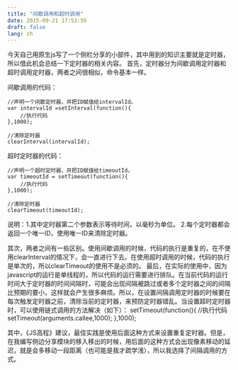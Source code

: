 ```yaml
---
title: "间歇调用和超时调用"
date: 2015-09-21 17:53:55
draft: false
lang: zh
---
```



今天自己用原生js写了一个侧栏分享的小部件，其中用到的知识主要就是定时器，所以借此机会总结一下定时器的相关内容。
首先，定时器分为间歇调用定时器和超时调用定时器，两者之间很相似，命令基本一样。

间歇调用的代码：

	//声明一个间歇定时器，并把ID赋值给intervalId。
	var intervalId =setInterval(function(){
		//执行代码
	},1000);

	//清除定时器
	clearInterval(intervalId);

超时定时器的代码：

	//声明一个超时定时器，并把ID赋值给timeoutId。
	var timeoutId =	setTimeout(function(){
		//执行代码
	},1000);

	//清除定时器
	clearTimeout(timeoutId);

说明：1.其中定时器第二个参数表示等待时间，以毫秒为单位。
	  2.每个定时器都会返回一个唯一ID，使用唯一ID来清除定时器。

其次，两者之间有一些区别。使用间歇调用的时候，代码的执行是重复的，在不使用clearInterval的情况下，会一直进行下去。在使用超时调用的时候，代码的执行是单次的，所以clearTimeout的使用不是必须的。
最后，在实际的使用中，因为javascript的运行是单线程的，所以代码的运行需要进行排队。在当前代码的运行时间大于定时器的时间间隔时，可能会出现间隔被跳过或者多个定时器之间的间隔比预期的要小，这样就会产生很多麻烦。所以，在设置间隔调用定时器的时候要在每次触发定时器之前，清除当前的定时器，来预防定时器错乱。当设置超时定时器时，可以使用链式调用的方法解决（如下）：
	setTimeout(function(){
		//执行代码
		setTimeout(arguments.callee,1000);
	},1000);

其中，《JS高程》建议，最佳实践是使用后面这种方式来设置重复定时器。但是，在我编写侧边分享模块的移入移出的时候，用后面的这种方式会出现像素移动的延迟，就是会多移动一段距离（也可能是我才疏学浅），所以我选择了间隔调用的方式。